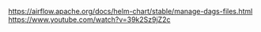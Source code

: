 https://airflow.apache.org/docs/helm-chart/stable/manage-dags-files.html
https://www.youtube.com/watch?v=39k2Sz9jZ2c
